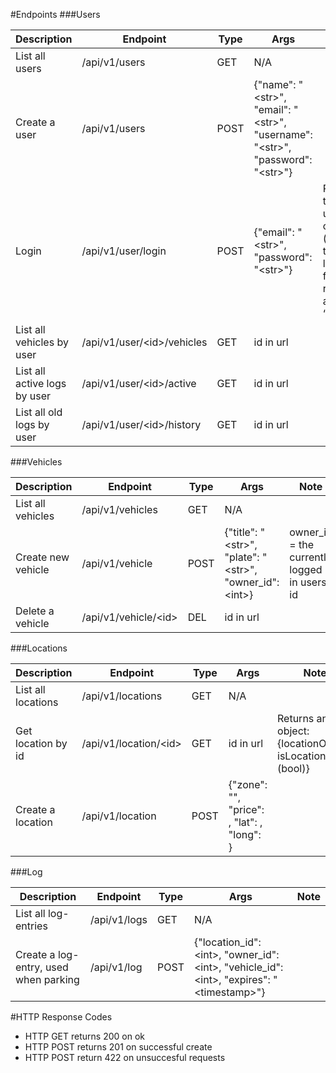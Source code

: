 #Endpoints
###Users

|Description                   | Endpoint                     | Type |  Args                                                                                 | Note                                                            |
|------------------------------|------------------------------|------|---------------------------------------------------------------------------------------|-----------------------------------------------------------------|
| List all users               | /api/v1/users                | GET  | N/A                                                                                   |                                                                 |
| Create a user                | /api/v1/users                | POST | {"name": "\<str\>", "email": "\<str\>", "username": "\<str\>", "password": "\<str\>"} |                                                                 |
| Login                        | /api/v1/user/login           | POST | {"email": "\<str\>", "password": "\<str\>"}                                           | Return the user-object (save the id locally for reuse as “token”|
| List all vehicles by user    | /api/v1/user/\<id\>/vehicles | GET  | id in url                                                                             |                                                                 |
| List all active logs by user | /api/v1/user/\<id\>/active   | GET  | id in url                                                                             |                                                                 |
| List all old logs by user    | /api/v1/user/\<id\>/history  | GET  | id in url                                                                             |                                                                 |

###Vehicles

|Description                   | Endpoint                     | Type |  Args                                                                                 | Note                                                            |
|------------------------------|------------------------------|------|---------------------------------------------------------------------------------------|-----------------------------------------------------------------|
| List all vehicles            | /api/v1/vehicles             | GET  | N/A                                                                                   |                                                                 |
| Create new vehicle           | /api/v1/vehicle              | POST | {"title": "\<str\>", "plate": "\<str\>", "owner_id": \<int\>}                         | owner_id = the currently logged in users id                     |
| Delete a vehicle             | /api/v1/vehicle/\<id\>       | DEL  | id in url                                                                             |                                                                 |

###Locations

|Description                   | Endpoint                     | Type |  Args                                                                                 | Note                                                            |
|------------------------------|------------------------------|------|---------------------------------------------------------------------------------------|-----------------------------------------------------------------|
| List all locations           | /api/v1/locations            | GET  | N/A                                                                                   |                                                                 |
| Get location by id           | /api/v1/location/\<id\>      | GET  | id in url                                                                             | Returns an object: {locationObject, isLocationFree (bool)}      |
| Create a location            | /api/v1/location             | POST | {"zone": "<str>", "price": <int>, "lat": <float>, "long": <float>}                    |                                                                 |

###Log

|Description                            | Endpoint                     | Type |  Args                                                                                            | Note                                                            |
|---------------------------------------|------------------------------|------|--------------------------------------------------------------------------------------------------|-----------------------------------------------------------------|
| List all log-entries                  | /api/v1/logs                 | GET  | N/A                                                                                              |                                                                 |
| Create a log-entry, used when parking | /api/v1/log                  | POST | {"location_id": \<int\>, "owner_id": \<int\>, "vehicle_id": \<int\>, "expires": "\<timestamp\>"} |                                                                 |

#HTTP Response Codes
* HTTP GET returns 200 on ok
* HTTP POST returns 201 on successful create
* HTTP POST return 422 on unsuccesful requests
